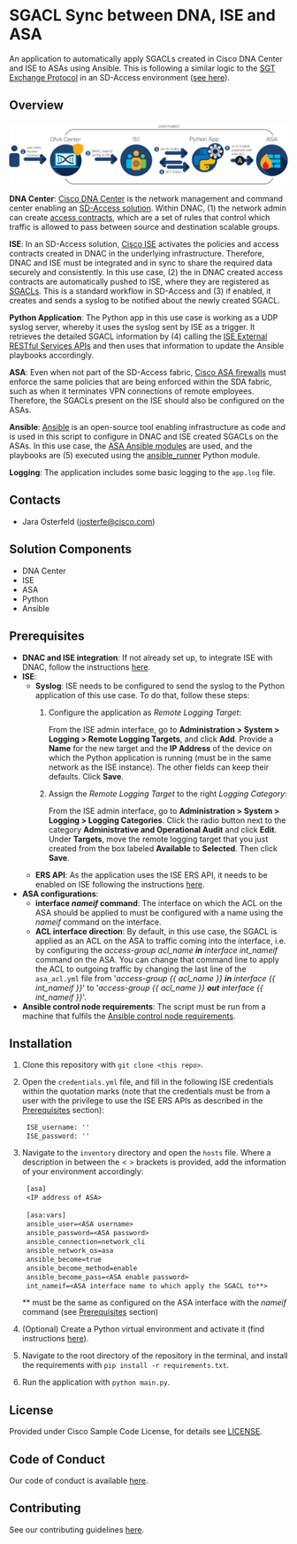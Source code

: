 # SGACL Sync between DNA, ISE and ASA

An application to automatically apply SGACLs created in Cisco DNA Center and ISE to ASAs using Ansible. This is following a similar logic to the [SGT Exchange Protocol](https://www.cisco.com/c/en/us/td/docs/switches/lan/trustsec/configuration/guide/trustsec/sxp_config.html) in an SD-Access environment ([see here](https://www.cisco.com/c/en/us/solutions/collateral/enterprise-networks/software-defined-access/white-paper-c11-741103.html)). 


## Overview
 
![High Level Workflow](IMAGES/workflow.png)

**DNA Center**: [Cisco DNA Center](https://www.cisco.com/c/en/us/products/cloud-systems-management/dna-center/index.html) is the network management and command center enabling an [SD-Access solution](https://www.cisco.com/c/en/us/solutions/enterprise-networks/software-defined-access/index.html). Within DNAC, (1) the network admin can create [access contracts](https://www.cisco.com/c/en/us/td/docs/cloud-systems-management/network-automation-and-management/dna-center/1-3-1-0/user_guide/b_cisco_dna_center_ug_1_3_1_0/b_cisco_dna_center_ug_1_3_1_0_chapter_01011.html), which are a set of rules that control which traffic is allowed to pass between source and destination scalable groups.

**ISE**: In an SD-Access solution, [Cisco ISE](https://www.cisco.com/c/en/us/products/security/identity-services-engine/index.html) activates the policies and access contracts created in DNAC in the underlying infrastructure. Therefore, DNAC and ISE must be integrated and in sync to share the required data securely and consistently. In this use case, (2) the in DNAC created access contracts are automatically pushed to ISE, where they are registered as [SGACLs](https://www.cisco.com/c/en/us/td/docs/switches/lan/trustsec/configuration/guide/trustsec/sgacl_config.html). This is a standard workflow in SD-Access and (3) if enabled, it creates and sends a syslog to be notified about the newly created SGACL. 

**Python Application**: The Python app in this use case is working as a UDP syslog server, whereby it uses the syslog sent by ISE as a trigger. It retrieves the detailed SGACL information by (4) calling the [ISE External RESTful Services APIs](https://developer.cisco.com/docs/identity-services-engine/3.0/#!setting-up) and then uses that information to update the Ansible playbooks accordingly. 

**ASA**: Even when not part of the SD-Access fabric, [Cisco ASA firewalls](https://www.cisco.com/c/en/us/products/security/asa-firepower-services/index.html) must enforce the same policies that are being enforced within the SDA fabric, such as when it terminates VPN connections of remote employees. Therefore, the SGACLs present on the ISE should also be configured on the ASAs. 

**Ansible**: [Ansible](https://www.ansible.com/) is an open-source tool enabling infrastructure as code and is used in this script to configure in DNAC and ISE created SGACLs on the ASAs. In this use case, the [ASA Ansible modules](https://docs.ansible.com/ansible/2.8/modules/list_of_network_modules.html#asa) are used, and the playbooks are (5) executed using the [ansible_runner](https://ansible-runner.readthedocs.io/en/stable/python_interface.html) Python module.

**Logging**: The application includes some basic logging to the `app.log` file. 



## Contacts
* Jara Osterfeld (josterfe@cisco.com)



## Solution Components
* DNA Center
* ISE
* ASA
* Python
* Ansible



## Prerequisites
- **DNAC and ISE integration**: If not already set up, to integrate ISE with DNAC, follow the instructions [here](https://www.cisco.com/c/en/us/td/docs/cloud-systems-management/network-automation-and-management/dna-center/1-2/install/b_dnac_install_1_2/b_dnac_install_1_2_chapter_010.html#id_57243).
- **ISE**: 
   - **Syslog**: ISE needs to be configured to send the syslog to the Python application of this use case. To do that, follow these steps: 
     1. Configure the application as *Remote Logging Target*: 
                            
        From the ISE admin interface, go to **Administration > System > Logging > Remote Logging Targets**, and click **Add**. Provide a **Name** for the new target and the **IP Address** of the device on which the Python application is running (must be in the same network as the ISE instance). The other fields can keep their defaults. Click **Save**. 
     
     2. Assign the *Remote Logging Target* to the right *Logging Category*:
     
        From the ISE admin interface, go to **Administration > System > Logging > Logging Categories**. Click the radio button next to the category **Administrative and Operational Audit** and click **Edit**. Under **Targets**, move the remote logging target that you just created from the box labeled **Available** to **Selected**. Then click **Save**. 
   - **ERS API**: As the application uses the ISE ERS API, it needs to be enabled on ISE following the instructions [here](https://developer.cisco.com/docs/identity-services-engine/3.0/#!setting-up). 
- **ASA configurations**:
   - **interface *nameif* command**: The interface on which the ACL on the ASA should be applied to must be configured with a name using the *nameif* command on the interface. 
   - **ACL interface direction**: By default, in this use case, the SGACL is applied as an ACL on the ASA to traffic coming into the interface, i.e. by configuring the *access-group acl_name **in** interface int_nameif* command on the ASA. You can change that command line to apply the ACL to outgoing traffic by changing the last line of the `asa_acl.yml` file from '*access-group {{  acl_name  }} **in** interface {{  int_nameif  }}*' to '*access-group {{  acl_name  }} **out** interface {{  int_nameif  }}*'.
- **Ansible control node requirements**: The script must be run from a machine that fulfils the [Ansible control node requirements](https://docs.ansible.com/ansible/latest/installation_guide/intro_installation.html#prerequisites).



## Installation

1. Clone this repository with `git clone <this repo>`.

2. Open the `credentials.yml` file, and fill in the following ISE credentials within the quotation marks (note that the credentials must be from a user with the privilege to use the ISE ERS APIs as described in the [Prerequisites](##Prerequisites) section):
        
        ISE_username: ''  
        ISE_password: ''
        
3. Navigate to the `inventory` directory and open the `hosts` file. Where a description in between the < > brackets is provided, add the information of your environment accordingly:
        
        [asa]
        <IP address of ASA>
        
        [asa:vars]
        ansible_user=<ASA username>
        ansible_password=<ASA password>
        ansible_connection=network_cli
        ansible_network_os=asa
        ansible_become=true
        ansible_become_method=enable
        ansible_become_pass=<ASA enable password>
        int_nameif=<ASA interface name to which apply the SGACL to**>
        
   ** must be the same as configured on the ASA interface with the *nameif* command (see [Prerequisites](##Prerequisites) section)

4. (Optional) Create a Python virtual environment and activate it (find instructions [here](https://docs.python.org/3/tutorial/venv.html)).

5. Navigate to the root directory of the repository in the terminal, and install the requirements with `pip install -r requirements.txt`.

6. Run the application with `python main.py`.



## License
Provided under Cisco Sample Code License, for details see [LICENSE](./LICENSE.md).



## Code of Conduct
Our code of conduct is available [here](./CODE_OF_CONDUCT.md).



## Contributing
See our contributing guidelines [here](./CONTRIBUTING.md).
